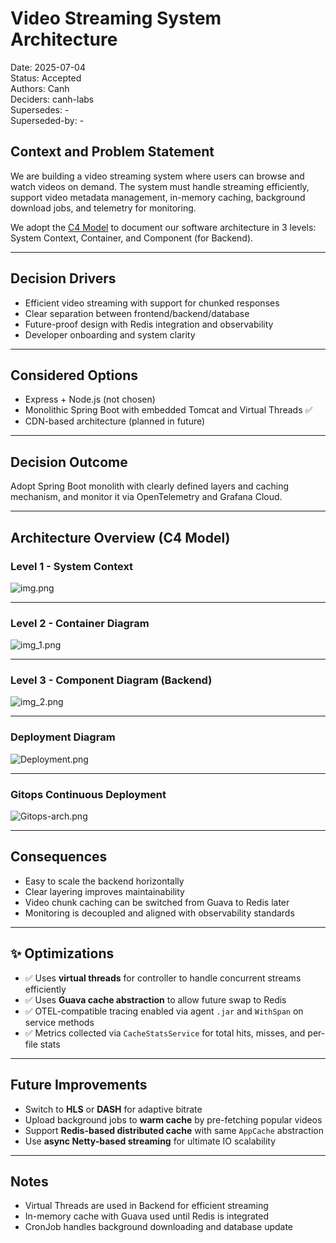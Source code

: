 # Video Streaming System Architecture

Date: 2025-07-04  
Status: Accepted  
Authors: Canh  
Deciders: canh-labs  
Supersedes: -  
Superseded-by: -

## Context and Problem Statement

We are building a video streaming system where users can browse and watch videos on demand. The system must handle streaming efficiently, support video metadata management, in-memory caching, background download jobs, and telemetry for monitoring.

We adopt the [C4 Model](https://c4model.com) to document our software architecture in 3 levels: System Context, Container, and Component (for Backend).

---

## Decision Drivers

- Efficient video streaming with support for chunked responses
- Clear separation between frontend/backend/database
- Future-proof design with Redis integration and observability
- Developer onboarding and system clarity

---

## Considered Options

- Express + Node.js (not chosen)
- Monolithic Spring Boot with embedded Tomcat and Virtual Threads ✅
- CDN-based architecture (planned in future)

---

## Decision Outcome

Adopt Spring Boot monolith with clearly defined layers and caching mechanism, and monitor it via OpenTelemetry and Grafana Cloud.

---

## Architecture Overview (C4 Model)

### Level 1 - System Context

![img.png](images/C4-L1.png)

---

### Level 2 - Container Diagram

![img_1.png](images/C4-L2.png)

---

### Level 3 - Component Diagram (Backend)

![img_2.png](images/C4-L3.png)

---

### Deployment Diagram

![Deployment.png](images/Deployment.png)

---

### Gitops Continuous Deployment

![Gitops-arch.png](images/Gitops-arch.png)

------

## Consequences

- Easy to scale the backend horizontally
- Clear layering improves maintainability
- Video chunk caching can be switched from Guava to Redis later
- Monitoring is decoupled and aligned with observability standards

---

## ✨ Optimizations

* ✅ Uses **virtual threads** for controller to handle concurrent streams efficiently
* ✅ Uses **Guava cache abstraction** to allow future swap to Redis
* ✅ OTEL-compatible tracing enabled via agent `.jar` and `WithSpan` on service methods
* ✅ Metrics collected via `CacheStatsService` for total hits, misses, and per-file stats

---

##  Future Improvements

* Switch to **HLS** or **DASH** for adaptive bitrate
* Upload background jobs to **warm cache** by pre-fetching popular videos
* Support **Redis-based distributed cache** with same `AppCache` abstraction
* Use **async Netty-based streaming** for ultimate IO scalability

---

##  Notes

- Virtual Threads are used in Backend for efficient streaming
- In-memory cache with Guava used until Redis is integrated
- CronJob handles background downloading and database update